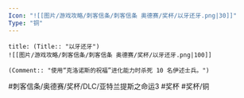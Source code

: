 ```yaml
---
Icon: "![[图片/游戏攻略/刺客信条/刺客信条 奥德赛/奖杯/以牙还牙.png|30]]"
Type: "铜"
---
```

```ad-common-bronze-trophy
title: (Title:: "以牙还牙")
![[图片/游戏攻略/刺客信条/刺客信条 奥德赛/奖杯/以牙还牙.png|100]]

(Comment:: "使用“克洛诺斯的祝福”进化能力时杀死 10 名伊述士兵。")
```

#刺客信条/奥德赛/奖杯/DLC/亚特兰提斯之命运3 #奖杯 #奖杯/铜
